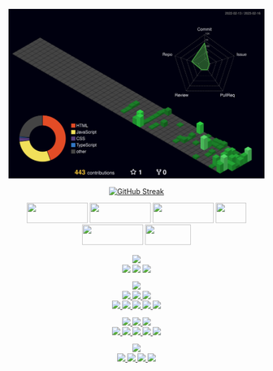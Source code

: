 <div align="center">

<!-- 3D 프로필 -->

![](./profile-3d-contrib/profile-night-green.svg)

[![GitHub Streak](https://streak-stats.demolab.com?user=JunTaeHahm&theme=icegray&border_radius=5&mode=weekly)](https://git.io/streak-stats)

<!-- 잔디먹는 뱀 -->

<!-- ![snake gif](https://github.com/JunTaeHahm/JunTaeHahm/blob/output/github-contribution-grid-snake.svg) -->


  <!-- Catchprase -->
  <div>
    <img src="https://capsule-render.vercel.app/api?type=transparent&section=footer&text=Develop&fontColor=e0e0e0&fontSize=220&fontAlignY=60" height="40" width="120" />
    <img src="https://capsule-render.vercel.app/api?type=transparent&section=footer&text=System.&fontColor=ff522f&fontSize=220&fontAlignY=60" height="40" width="120" />
    <img src="https://capsule-render.vercel.app/api?type=transparent&section=footer&text=Develop&fontColor=e0e0e0&fontSize=220&fontAlignY=60" height="40" width="120" />
    <img src="https://capsule-render.vercel.app/api?type=transparent&section=footer&text=Life.&fontColor=ff522f&fontSize=450&fontAlignY=70" height="40" width="60" />
    <img src="https://capsule-render.vercel.app/api?type=transparent&section=footer&text=Develop&fontColor=e0e0e0&fontSize=220&fontAlignY=60" height="40" width="120" />
    <img src="https://capsule-render.vercel.app/api?type=transparent&section=footer&text=Myself.&fontColor=ff522f&fontSize=270&fontAlign=50&fontAlignY=70" height="40" width="90" />
  </div> 
</div>

<br />


<div align="center">
  <!-- Contact -->
  <img src="https://capsule-render.vercel.app/api?type=transparent&section=footer&text=📞%20Contact&fontColor=3498db&fontSize=40&fontAlignY=70" height="80" /><br />
  <a href="mailto:jth5287@icloud.com,ahuuae_@kakao.com,jth5287@naver.com"><img src="https://img.shields.io/badge/Mail-ffffff?style=for-the-badge&logo=apple&logoColor=black"></a>
  <a href="https://velog.io/@ahuuae"><img src="https://img.shields.io/badge/Velog-ffffff?style=for-the-badge&logo=Velog&logoColor=black"/></a>
  <a href="https://hahm.notion.site/80bf3e445667489f8634595cc71d8af4"><img src="https://img.shields.io/badge/Resume-ffffff?style=for-the-badge&logo=Notion&logoColor=black"/><br />

  <!-- Skill -->
  <img src="https://capsule-render.vercel.app/api?type=transparent&section=footer&text=🛠️%20Skill&fontColor=3498db&fontSize=40&fontAlignY=70" height="80" /><br />
  <img src="https://img.shields.io/badge/HTML5-ffffff?style=for-the-badge&logo=HTML5&logoColor=E34F26"/>
  <img src="https://img.shields.io/badge/CSS3-ffffff?style=for-the-badge&logo=CSS3&logoColor=1572B6"/>
  <img src="https://img.shields.io/badge/JavaScript-ffffff?style=for-the-badge&logo=JavaScript&logoColor=F7DF1E"/><br/>
  <img src="https://img.shields.io/badge/React-ffffff?style=for-the-badge&logo=react&logoColor=61DAFB"/>
  <img src="https://img.shields.io/badge/React_Router-ffffff?style=for-the-badge&logo=react-router&logoColor=CA4245"/>
  <img src="https://img.shields.io/badge/-React%20Query-ffffff?style=for-the-badge&logo=react%20query&logoColor=FF4154"/>
  <img src="https://img.shields.io/badge/webpack-%23ffffff.svg?style=for-the-badge&logo=webpack&logoColor=8DD6F9"/>
  <img src="https://img.shields.io/badge/Redux-ffffff?style=for-the-badge&logo=Redux&logoColor=764ABC"/><br/>
    
  <img src="https://img.shields.io/badge/Bootstrapap-ffffff?style=for-the-badge&logo=bootstrap&logoColor=7952B3"/>
  <img src="https://img.shields.io/badge/SASS-ffffff?style=for-the-badge&logo=Sass&logoColor=CC6699"/>
  <img src="https://img.shields.io/badge/Styled%20components-ffffff?style=for-the-badge&logo=Styledcomponents&logoColor=CC6699"/><br/>

   
  <img src="https://img.shields.io/badge/Node.js-ffffff?style=for-the-badge&logo=Node.js&logoColor=339933"/>
  <img src="https://img.shields.io/badge/Express-ffffff?style=for-the-badge&logo=Express&logoColor=000000"/>
  <img src="https://img.shields.io/badge/firebase-ffffff?style=for-the-badge&logo=firebase&logoColor=FFCA28">
  <img src="https://img.shields.io/badge/MongoDB-ffffff?style=for-the-badge&logo=MongoDB&logoColor=47A248"/>
  <img src="https://img.shields.io/badge/Socket.io-ffffff?style=for-the-badge&logo=socket.io&logoColor=000000"/>

  <!-- Tool -->
  <img src="https://capsule-render.vercel.app/api?type=transparent&section=footer&text=💻%20Tool&fontColor=3498db&fontSize=40&fontAlignY=70" height="80" /><br />
  <img src="https://img.shields.io/badge/Visual Studio Code-ffffff?style=for-the-badge&logo=Visual Studio Code&logoColor=007ACC"/>
  <img src="https://img.shields.io/badge/Git-ffffff?style=for-the-badge&logo=Git&logoColor=F05032"/>
  <img src="https://img.shields.io/badge/GitHub-ffffff?style=for-the-badge&logo=GitHub&logoColor=black"/>
  <img src="https://img.shields.io/badge/Figma-ffffff?style=for-the-badge&logo=Figma&logoColor=F24E1E"/>

    
</div>

</div>
    
  


